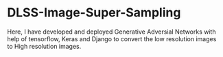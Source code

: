 # DLSS-Image-Super-Sampling
Here, I have developed and deployed Generative Adversial Networks with help of tensorflow, Keras and Django to convert the low resolution images to High resolution images.
